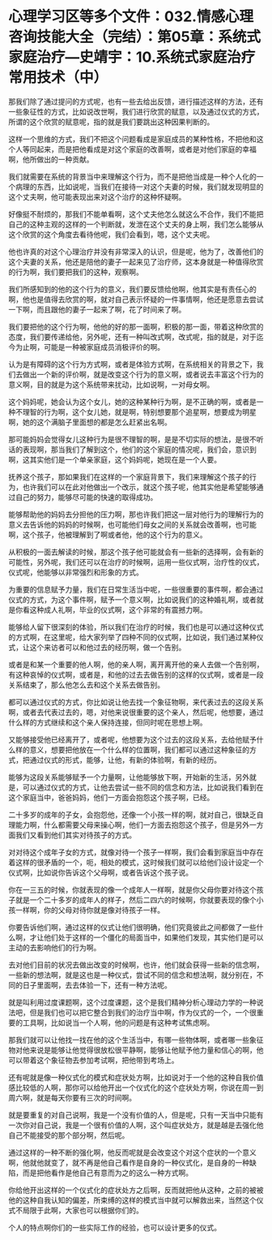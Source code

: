 # 心理学习区等多个文件：032.情感心理咨询技能大全（完结）：第05章：系统式家庭治疗—史靖宇：10.系统式家庭治疗常用技术（中）

那我们除了通过提问的方式呢，也有一些去给出反馈，进行描述这样的方法，还有一些象征性的方式，比如说改世啊，我们进行欣赏的赋意，以及通过仪式的方式，所谓的这个欣赏的赋意呢，指的就是我们要跳出这种因果判断的。

这样一个思维的方式，我们不把这个问题看成是家庭成员的某种性格，不把他和这个人等同起来，而是把他看成是对这个家庭的改善啊，或者是对他们家庭的幸福啊，他所做出的一种贡献。

我们就需要在系统的背景当中来理解这个行为，而不是把他当成是一种个人化的一个病理的东西，比如说呢，当我们在接待一对这个夫妻的时候，我们就发现明显的这个丈夫啊，他可能表现出来对这个治疗的这种怀疑啊。

好像挺不耐烦的，那我们不能单看啊，这个丈夫他怎么就这么不合作，我们不能把自己的这种主观的这样的一个判断就，发泄在这个丈夫的身上啊，我们怎么能够从这个欣赏的这个角度去看待他呢，我们会看到，嗯，这个丈夫呢。

他也许真的对这个心理治疗并没有非常深入的认识，但是呢，他为了，改善他们的这个夫妻的关系，他还是陪他的妻子一起来见了治疗师，这本身就是一种值得欣赏的行为啊，我们要把我们的这种，观察啊。

我们所感知到的他的这个行为的意义，我们要反馈给他啊，他其实是有责任心的啊，他也是值得去欣赏的啊，就对自己表示怀疑的一件事情啊，他还是愿意去尝试一下啊，而且跟他的妻子一起来了啊，花了时间来了啊。

我们要把他的这个行为啊，他他的好的那一面啊，积极的那一面，带着这种欣赏的态度，我们要传递给他，另外呢，还有一种叫改式啊，改式呢，指的就是，对于迄今为止啊，可能是一种被家庭成员消极评价的啊。

认为是有障碍的这个行为方式啊，或者是体验方式啊，在系统相关的背景之下，我们去做出一个新的评价啊，就是改变这个行为的意义啊，或者说去丰富这个行为的意义啊，目的就是为这个系统带来扰动，比如说啊，一对母女啊。

这个妈妈呢，她会认为这个女儿，她的这种某种行为啊，是不正确的啊，或者是一种不理智的行为啊，这个女儿她，就是啊，特别想要那个追星啊，想要成为明星啊，她的这个满脑子里面想的都是怎么赶紧出名啊。

那可能妈妈会觉得女儿这种行为是很不理智的啊，是是不切实际的想法，是很不听话的表现啊，那当我们了解到这个，他们的这个家庭的情况呢，我们会，意识到啊，这其实他们是一个单亲家庭，这个妈妈呢，她现在是一个人要。

抚养这个孩子，那如果我们在这样的一个家庭背景下，我们来理解这个孩子的行为，也许我们可以在此对他做出一个改示，就这个孩子呢，他其实他是希望能够通过自己的努力，能够尽可能的快速的取得成功。

能够帮助他的妈妈去分担他的压力啊，那也许我们把这一层对他行为的理解行为的意义去告诉他的妈妈的时候啊，也可能他们母女之间的关系就会改善啊，也可能啊，这个孩子，他被理解到了啊或者他，他的这个行为的意义。

从积极的一面去解读的时候，那这个孩子他可能就会有一些新的选择啊，会有新的可能性，另外呢，我们还可以在治疗的时候啊，运用一些仪式啊，治疗性的仪式，仪式呢，他能够以非常强烈和形象的方式。

为重要的信息赋予力量，我们在日常生活当中呢，一些很重要的事件啊，都会通过仪式的方式，为这个事件啊，赋予一个意义啊，比如说我们的这种婚礼啊，或者就是你看这种成人礼啊，毕业的仪式啊，这个非常的有震撼力啊。

能够给人留下很深刻的体验，所以我们在治疗的时候，我们也是可以通过这种仪式的方式啊，在这里呢，给大家列举了四种不同的仪式啊，比如说，我们通过某种仪式，让这个来访者可以和他过去的经历啊，做一个告别。

或者是和某一个重要的他人啊，他的亲人啊，离开离开他的亲人去做一个告别啊，有这种哀悼的仪式啊，或者是，和他的过去去做告别的这样的仪式啊，或者是一段关系结束了，那么他怎么去和这个关系去做告别。

都可以通过仪式的方式，你比如说让他去找一个象征物啊，来代表过去的这段关系啊，或者去代表过去的，嗯，对他来说很重要的这个亲人，然后呢，他想要，通过什么样的方式继续和这个亲人保持连接，但同时呢在思想上啊。

又能够接受他已经离开了，或者呢，他想要为这个过去的这段关系，去给他赋予什么样的意义，想要把他放在一个什么样的位置啊，我们都可以通过这种象征的方式，把通过仪式的形式，能够，让他，有新的体验啊，有新的经历。

能够为这段关系能够赋予一个力量啊，让他能够放下啊，开始新的生活，另外就是，可以通过仪式的方式，让他去尝试一些不同的信念和方法，比如说我们看到在这个家庭当中，爸爸妈妈，他们一方面会抱怨这个孩子啊，已经。

二十多岁的成年的子女，会抱怨他，还像一个小孩一样的啊，就对自己，很缺乏自理能力啊，什么都需要父母来操心啊，他们一方面去抱怨这个孩子，但是另外一方面我们又看到他们其实对待孩子的方式。

对对待这个成年子女的方式，就像对待一个孩子一样啊，我们会看到家庭当中存在着这样的很矛盾的一个，呃，相处的模式，这时候我们就可以给他们设计设定一个仪式啊，比如说你告诉这个父母啊，或者告诉这个孩子说。

你在一三五的时候，你就表现的像一个成年人一样啊，就是你父母你要对待这个孩子就是一个二十多岁的成年人的样子，然后二四六的时候啊，你就要表现的像个小孩一样啊，你的父母对待你就是像对待孩子一样。

你要告诉他们啊，通过这样的仪式让他们很明确，他们究竟彼此之间都做了一些什么啊，才让他们处于这样的一个僵化的局面当中，如果他们发现，其实他们是可以主动的去影响他们的行为啊。

去对他们目前的状况去做出改变的时候啊，也许，他们就会获得一些新的信念啊，一些新的想法啊，就是这也是一种仪式，尝试不同的信念和想法啊，就分别在，不同的日子里面啊，去去体验一下，还有一种方法呢。

就是叫利用过度课题啊，这个过度课题，这个是我们精神分析心理动力学的一种说法吧，但是我们也可以把它整合到我们的治疗当中啊，作为仪式的一个，一个很重要的工具啊，比如说当一个人啊，他的问题是有这种考试焦虑啊。

那我们就可以让他找一找在他的这个生活当中，有哪一些物体啊，或者哪一些象征物对他来说是能够让他觉得很放松很平静啊，能够让他赋予他力量和信心的啊，他可以带着这个象征物去参加考试啊，把他带到考场上。

还有呢就是像一种仪式化的模式和症状处方啊，比如说对于一个他的这种自我价值感比较低的人啊，那你可以给他开出一个仪式化的这个症状处方啊，你说在周一到周六啊，就是每天你要有三次的时间啊。

就是要重复的对自己说啊，我是一个没有价值的人，但是呢，只有一天当中只能有一次你对自己说，我是一个很有价值的人啊，这个叫症状处方，就是越是去强化他自己不能接受的那个部分啊，然后呢。

通过这样的一种不断的强化啊，他反而呢就是会改变这个对这个症状的一个意义啊，他就他就变了，就不再是他自己看作是自身的一种仪式化，是自身的一种缺陷，而是把他看作是他自己有意而为之的这么一种方式啊。

你给他开出这样的一个仪式化的症状处方之后啊，反而就把他从这种，之前的被被他的这种自我认知的偏差，所束缚的这样的模式当中就可以解救出来，当然这个仪式不局限于此啊，大家也可以根据你们的。

个人的特点啊你们的一些实际工作的经验，也可以设计更多的仪式。